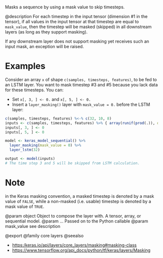 Masks a sequence by using a mask value to skip timesteps.

@description
For each timestep in the input tensor (dimension #1 in the tensor),
if all values in the input tensor at that timestep
are equal to `mask_value`, then the timestep will be masked (skipped)
in all downstream layers (as long as they support masking).

If any downstream layer does not support masking yet receives such
an input mask, an exception will be raised.

# Examples
Consider an array `x` of shape `c(samples, timesteps, features)`,
to be fed to an LSTM layer. You want to mask timestep #3 and #5 because you
lack data for these timesteps. You can:

- Set `x[, 3, ] <- 0.` and `x[, 5, ] <- 0.`
- Insert a `layer_masking()` layer with `mask_value = 0.` before the LSTM layer:


```r
c(samples, timesteps, features) %<-% c(32, 10, 8)
inputs <- c(samples, timesteps, features) %>% { array(runif(prod(.)), dim = .) }
inputs[, 3, ] <- 0
inputs[, 5, ] <- 0

model <- keras_model_sequential() %>%
  layer_masking(mask_value = 0) %>%
  layer_lstm(32)

output <- model(inputs)
# The time step 3 and 5 will be skipped from LSTM calculation.
```

# Note
in the Keras masking convention, a masked timestep is denoted by
a mask value of `FALSE`, while a non-masked (i.e. usable) timestep
is denoted by a mask value of `TRUE`.

@param object Object to compose the layer with. A tensor, array, or sequential model.
@param ... Passed on to the Python callable
@param mask_value see description

@export
@family core layers
@seealso
+ <https:/keras.io/api/layers/core_layers/masking#masking-class>
+ <https://www.tensorflow.org/api_docs/python/tf/keras/layers/Masking>
